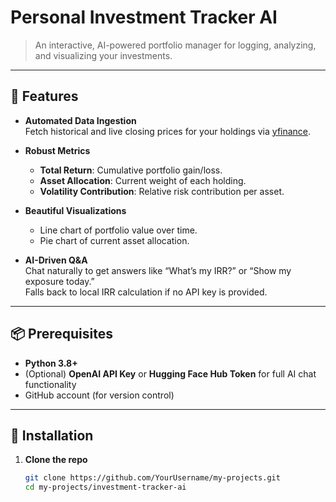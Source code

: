 # Personal Investment Tracker AI

> An interactive, AI-powered portfolio manager for logging, analyzing, and visualizing your investments.

---

## 🚀 Features

- **Automated Data Ingestion**  
  Fetch historical and live closing prices for your holdings via [yfinance](https://github.com/ranaroussi/yfinance).

- **Robust Metrics**  
  - **Total Return**: Cumulative portfolio gain/loss.  
  - **Asset Allocation**: Current weight of each holding.  
  - **Volatility Contribution**: Relative risk contribution per asset.

- **Beautiful Visualizations**  
  - Line chart of portfolio value over time.  
  - Pie chart of current asset allocation.

- **AI-Driven Q&A**  
  Chat naturally to get answers like “What’s my IRR?” or “Show my exposure today.”  
  Falls back to local IRR calculation if no API key is provided.

---

## 📦 Prerequisites

- **Python 3.8+**  
- (Optional) **OpenAI API Key** or **Hugging Face Hub Token** for full AI chat functionality  
- GitHub account (for version control)

---

## 🔧 Installation

1. **Clone the repo**  
   ```bash
   git clone https://github.com/YourUsername/my-projects.git
   cd my-projects/investment-tracker-ai

